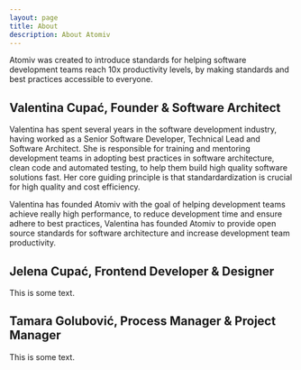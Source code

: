 ```yaml
---
layout: page
title: About
description: About Atomiv
---
```


Atomiv was created to introduce standards for helping software development teams reach 10x productivity levels, by making standards and best practices accessible to everyone.

## Valentina Cupać, Founder & Software Architect

Valentina has spent several years in the software development industry, having worked as a Senior Software Developer, Technical Lead and Software Architect. She is responsible for training and mentoring development teams in adopting best practices in software architecture, clean code and automated testing, to help them build high quality software solutions fast. Her core guiding principle is that standardardization is crucial for high quality and cost efficiency. 

Valentina has founded Atomiv with the goal of helping development teams achieve really high performance, to reduce development time and ensure adhere to best practices, Valentina has founded Atomiv to provide open source standards for software architecture and increase development team productivity.

<!-- TODO: VC: Include linked link for name, and also Optivem link -->

## Jelena Cupać, Frontend Developer & Designer

This is some text.

<!-- TODO: JC, write introductory paragraph about yourself / experience -->

<!-- TODO: JC, write a paragraph regarding your motivation for joining / contributing to Atomiv -->

## Tamara Golubović, Process Manager & Project Manager

This is some text.

<!-- TODO: TG, write introductory paragraph about yourself / experience -->

<!-- TODO: TG, write a paragraph regarding your motivation for joining / contributing to Atomiv -->

